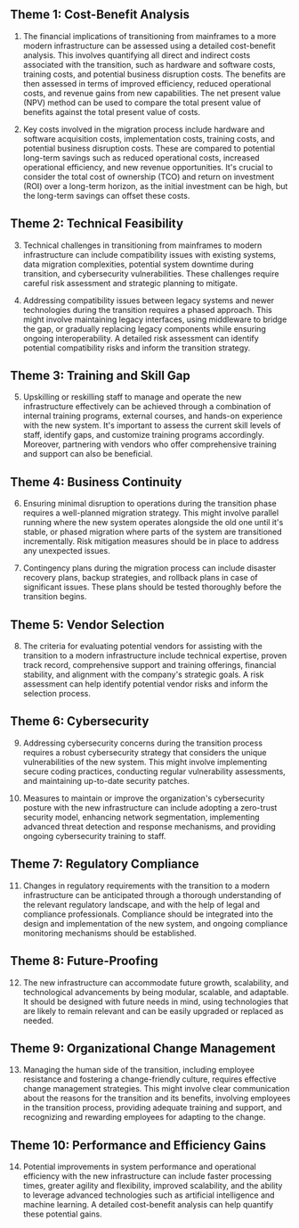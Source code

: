 ## Theme 1: Cost-Benefit Analysis

1. The financial implications of transitioning from mainframes to a more modern infrastructure can be assessed using a detailed cost-benefit analysis. This involves quantifying all direct and indirect costs associated with the transition, such as hardware and software costs, training costs, and potential business disruption costs. The benefits are then assessed in terms of improved efficiency, reduced operational costs, and revenue gains from new capabilities. The net present value (NPV) method can be used to compare the total present value of benefits against the total present value of costs.

2. Key costs involved in the migration process include hardware and software acquisition costs, implementation costs, training costs, and potential business disruption costs. These are compared to potential long-term savings such as reduced operational costs, increased operational efficiency, and new revenue opportunities. It's crucial to consider the total cost of ownership (TCO) and return on investment (ROI) over a long-term horizon, as the initial investment can be high, but the long-term savings can offset these costs.

## Theme 2: Technical Feasibility

3. Technical challenges in transitioning from mainframes to modern infrastructure can include compatibility issues with existing systems, data migration complexities, potential system downtime during transition, and cybersecurity vulnerabilities. These challenges require careful risk assessment and strategic planning to mitigate.

4. Addressing compatibility issues between legacy systems and newer technologies during the transition requires a phased approach. This might involve maintaining legacy interfaces, using middleware to bridge the gap, or gradually replacing legacy components while ensuring ongoing interoperability. A detailed risk assessment can identify potential compatibility risks and inform the transition strategy.

## Theme 3: Training and Skill Gap

5. Upskilling or reskilling staff to manage and operate the new infrastructure effectively can be achieved through a combination of internal training programs, external courses, and hands-on experience with the new system. It's important to assess the current skill levels of staff, identify gaps, and customize training programs accordingly. Moreover, partnering with vendors who offer comprehensive training and support can also be beneficial.

## Theme 4: Business Continuity

6. Ensuring minimal disruption to operations during the transition phase requires a well-planned migration strategy. This might involve parallel running where the new system operates alongside the old one until it's stable, or phased migration where parts of the system are transitioned incrementally. Risk mitigation measures should be in place to address any unexpected issues.

7. Contingency plans during the migration process can include disaster recovery plans, backup strategies, and rollback plans in case of significant issues. These plans should be tested thoroughly before the transition begins.

## Theme 5: Vendor Selection

8. The criteria for evaluating potential vendors for assisting with the transition to a modern infrastructure include technical expertise, proven track record, comprehensive support and training offerings, financial stability, and alignment with the company's strategic goals. A risk assessment can help identify potential vendor risks and inform the selection process.

## Theme 6: Cybersecurity

9. Addressing cybersecurity concerns during the transition process requires a robust cybersecurity strategy that considers the unique vulnerabilities of the new system. This might involve implementing secure coding practices, conducting regular vulnerability assessments, and maintaining up-to-date security patches.

10. Measures to maintain or improve the organization's cybersecurity posture with the new infrastructure can include adopting a zero-trust security model, enhancing network segmentation, implementing advanced threat detection and response mechanisms, and providing ongoing cybersecurity training to staff.

## Theme 7: Regulatory Compliance

11. Changes in regulatory requirements with the transition to a modern infrastructure can be anticipated through a thorough understanding of the relevant regulatory landscape, and with the help of legal and compliance professionals. Compliance should be integrated into the design and implementation of the new system, and ongoing compliance monitoring mechanisms should be established.

## Theme 8: Future-Proofing

12. The new infrastructure can accommodate future growth, scalability, and technological advancements by being modular, scalable, and adaptable. It should be designed with future needs in mind, using technologies that are likely to remain relevant and can be easily upgraded or replaced as needed.

## Theme 9: Organizational Change Management

13. Managing the human side of the transition, including employee resistance and fostering a change-friendly culture, requires effective change management strategies. This might involve clear communication about the reasons for the transition and its benefits, involving employees in the transition process, providing adequate training and support, and recognizing and rewarding employees for adapting to the change.

## Theme 10: Performance and Efficiency Gains

14. Potential improvements in system performance and operational efficiency with the new infrastructure can include faster processing times, greater agility and flexibility, improved scalability, and the ability to leverage advanced technologies such as artificial intelligence and machine learning. A detailed cost-benefit analysis can help quantify these potential gains.